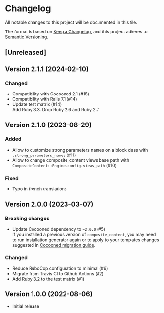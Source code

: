 # Changelog

All notable changes to this project will be documented in this file.

The format is based on [Keep a Changelog](https://keepachangelog.com/en/1.0.0/), and this project adheres to [Semantic Versioning](https://semver.org/spec/v2.0.0.html).

## [Unreleased]

## Version 2.1.1 (2024-02-10)

### Changed

* Compatibility with Cocooned 2.1 (#15)
* Compatibility with Rails 7.1 (#14)
* Update test matrix (#14)  
  Add Ruby 3.3. Drop Ruby 2.6 and Ruby 2.7

## Version 2.1.0 (2023-08-29)

### Added

* Allow to customize strong parameters names on a block class with `.strong_parameters_names` (#11)
* Allow to change composite_content views base path with `CompositeContent::Engine.config.views_path` (#10)

### Fixed

* Typo in french translations

## Version 2.0.0 (2023-03-07)

### Breaking changes

* Update Cocooned dependency to `~2.0.0` (#5)  
  If you installed a previous version of `composite_content`, you may need to run installation generator again or to apply to your templates changes suggested in [Cocooned migration guide](https://github.com/notus-sh/cocooned#from-cocooned-10).

### Changed

* Reduce RuboCop configuration to minimal (#6)
* Migrate from Travis CI to Github Actions (#2)
* Add Ruby 3.2 to the test matrix (#1)

## Version 1.0.0 (2022-08-06)

* Initial release
